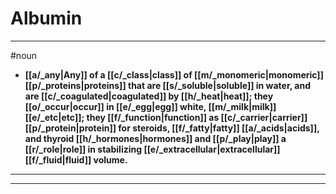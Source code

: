 # Albumin
---
#noun
- **[[a/_any|Any]] of a [[c/_class|class]] of [[m/_monomeric|monomeric]] [[p/_proteins|proteins]] that are [[s/_soluble|soluble]] in water, and are [[c/_coagulated|coagulated]] by [[h/_heat|heat]]; they [[o/_occur|occur]] in [[e/_egg|egg]] white, [[m/_milk|milk]] [[e/_etc|etc]]; they [[f/_function|function]] as [[c/_carrier|carrier]] [[p/_protein|protein]] for steroids, [[f/_fatty|fatty]] [[a/_acids|acids]], and thyroid [[h/_hormones|hormones]] and [[p/_play|play]] a [[r/_role|role]] in stabilizing [[e/_extracellular|extracellular]] [[f/_fluid|fluid]] volume.**
---
---
